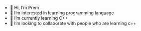 - 👋 Hi, I’m Prem
- 👀 I’m interested in learning programming language
- 🌱 I’m currently learning C++
- 💞️ I’m looking to collaborate with people who are learning c++


<!---
Hey everyone, I am here to learn something new.
--->
